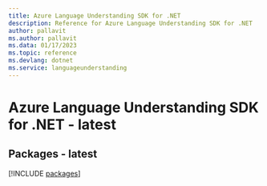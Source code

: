 ```yaml
---
title: Azure Language Understanding SDK for .NET
description: Reference for Azure Language Understanding SDK for .NET
author: pallavit
ms.author: pallavit
ms.data: 01/17/2023
ms.topic: reference
ms.devlang: dotnet
ms.service: languageunderstanding
---
```

# Azure Language Understanding SDK for .NET - latest
## Packages - latest
[!INCLUDE [packages](language-understanding-index.md)]